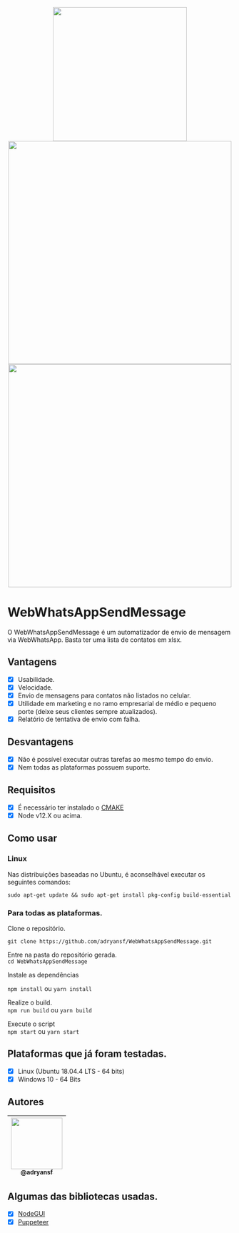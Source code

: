 <p align="center">

<img src="https://user-images.githubusercontent.com/31359652/74533815-388ca080-4f11-11ea-95c4-40185f2580f9.jpg" width="300" />  
<img src="https://user-images.githubusercontent.com/31359652/74535485-b00fff00-4f14-11ea-9497-78b37a4eebcb.png" width="500" />  
<img src="https://user-images.githubusercontent.com/31359652/74535489-b0a89580-4f14-11ea-9e40-ae32b147fadb.png" width="500" />

</p>

# WebWhatsAppSendMessage

O WebWhatsAppSendMessage é um automatizador de envio de mensagem via WebWhatsApp. Basta ter uma lista de contatos em xlsx.

## Vantagens

- [x] Usabilidade.
- [x] Velocidade.
- [x] Envio de mensagens para contatos não listados no celular.
- [x] Utilidade em marketing e no ramo empresarial de médio e pequeno porte (deixe seus clientes sempre atualizados).
- [x] Relatório de tentativa de envio com falha.

## Desvantagens

- [x] Não é possível executar outras tarefas ao mesmo tempo do envio.
- [x] Nem todas as plataformas possuem suporte.

## Requisitos

- [x] É necessário ter instalado o [CMAKE](https://cmake.org/download/)
- [x] Node v12.X ou acima.

## Como usar

### Linux

Nas distribuições baseadas no Ubuntu, é aconselhável executar os seguintes comandos:

`sudo apt-get update && sudo apt-get install pkg-config build-essential`

### Para todas as plataformas.

Clone o repositório.

`git clone https://github.com/adryansf/WebWhatsAppSendMessage.git`

Entre na pasta do repositório gerada.  
`cd WebWhatsAppSendMessage`

Instale as dependências

`npm install` ou `yarn install`

Realize o build.  
`npm run build` ou `yarn build`

Execute o script  
`npm start` ou `yarn start`

## Plataformas que já foram testadas.

- [x] Linux (Ubuntu 18.04.4 LTS - 64 bits)
- [x] Windows 10 - 64 Bits

## Autores

| [<img src="https://avatars3.githubusercontent.com/u/31359652?s=460&v=4" width=115><br><sub>@adryansf</sub>](https://github.com/adryansf) |
| :--------------------------------------------------------------------------------------------------------------------------------------: |


## Algumas das bibliotecas usadas.

- [x] [NodeGUI](https://github.com/nodegui/react-nodegui)
- [x] [Puppeteer](https://github.com/puppeteer/puppeteer)
